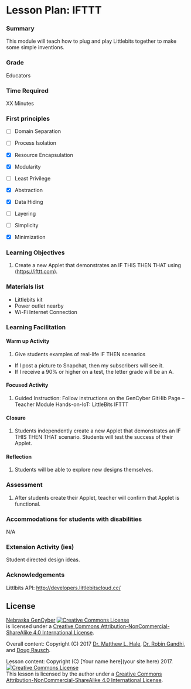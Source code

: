 # Lesson Plan: IFTTT 

### Summary
This module will teach how to plug and play Littlebits together to make some simple inventions.

### Grade
Educators

### Time Required
XX Minutes

### First principles
- [ ] Domain Separation
- [ ] Process Isolation
- [x] Resource Encapsulation
- [x] Modularity
- [ ] Least Privilege
- [x] Abstraction
- [x] Data Hiding
- [ ] Layering
- [ ] Simplicity
- [x] Minimization



### Learning Objectives

1. Create a new Applet that demonstrates an IF THIS THEN THAT using (https://ifttt.com).

### Materials list

* Littlebits kit
* Power outlet nearby
* Wi-Fi Internet Connection

### Learning Facilitation


#### Warm up Activity
1. Give students examples of real-life IF THEN scenarios
 - If I post a picture to Snapchat, then my subscribers will see it.
 - If I receive a 90% or higher on a test, the letter grade will be an A.


#### Focused Activity
1. Guided Instruction: Follow instructions on the GenCyber GitHib Page – Teacher Module Hands-on-IoT: LittleBits IFTTT

#### Closure
1. Students independently create a new Applet that demonstrates an IF THIS THEN THAT scenario. Students will test the success of their Applet.

#### Reflection
1. Students will be able to explore new designs themselves.

### Assessment

1. After students create their Applet, teacher will confirm that Applet is functional.

### Accommodations for students with disabilities

N/A 

### Extension Activity (ies)

Student directed design ideas.

### Acknowledgements
Littlbits API: http://developers.littlebitscloud.cc/

## License
[Nebraska GenCyber](https://github.com/MLHale/nebraska-gencyber) <a rel="license" href="http://creativecommons.org/licenses/by-nc-sa/4.0/"><img alt="Creative Commons License" style="border-width:0" src="https://i.creativecommons.org/l/by-nc-sa/4.0/88x31.png" /></a><br /> is licensed under a <a rel="license" href="http://creativecommons.org/licenses/by-nc-sa/4.0/">Creative Commons Attribution-NonCommercial-ShareAlike 4.0 International License</a>.

Overall content: Copyright (C) 2017  [Dr. Matthew L. Hale](http://faculty.ist.unomaha.edu/mhale/), [Dr. Robin Gandhi](http://faculty.ist.unomaha.edu/rgandhi/), and [Doug Rausch](http://www.bellevue.edu/about/leadership/faculty/rausch-douglas).

Lesson content: Copyright (C) [Your name here](your site here) 2017.  
<a rel="license" href="http://creativecommons.org/licenses/by-nc-sa/4.0/"><img alt="Creative Commons License" style="border-width:0" src="https://i.creativecommons.org/l/by-nc-sa/4.0/88x31.png" /></a><br /><span xmlns:dct="http://purl.org/dc/terms/" property="dct:title">This lesson</span> is licensed by the author under a <a rel="license" href="http://creativecommons.org/licenses/by-nc-sa/4.0/">Creative Commons Attribution-NonCommercial-ShareAlike 4.0 International License</a>.
